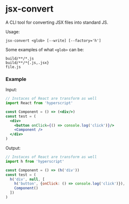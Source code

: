 # jsx-convert

A CLI tool for converting JSX files into standard JS.

Usage:

```
jsx-convert <glob> [--write] [--factory='h']
```

Some examples of what `<glob>` can be:
```
build/**/*.js
build/**/*{.js,.jsx}
file.js
```

### Example

Input:

```jsx
// Instaces of React are transform as well
import React from 'hyperscript'

const Component = () => (<div/>)
const test = (
  <div>
    <button onClick={() => console.log('click')}/>
    <Component />
  </div>
)
```

Output:

```js
// Instaces of React are transform as well
import h from 'hyperscript'

const Component = () => (h('div'))
const test = (
  h('div', null, [
    h('button', {onClick: () => console.log('click')}),
    Component()
  ])
)
```
